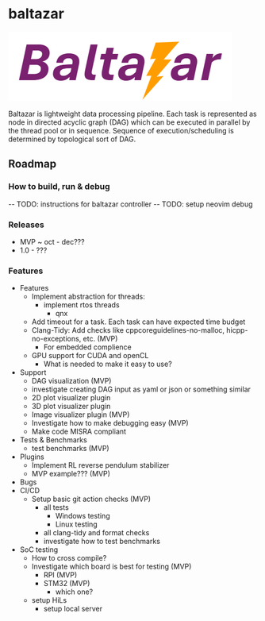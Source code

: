 # baltazar

![Not sure about this logo but it is ok for now :)](assets/logo.png)

Baltazar is lightweight data processing pipeline. Each task is represented as node in directed acyclic graph (DAG) which
can be executed in parallel by the thread pool or in sequence. Sequence of execution/scheduling is determined by
topological sort of DAG.

## Roadmap

### How to build, run & debug

-- TODO: instructions for baltazar controller
-- TODO: setup neovim debug


### Releases

- MVP ~ oct - dec???
- 1.0 - ???

### Features

- Features
    - Implement abstraction for threads:
        - implement rtos threads
            - qnx
    - Add timeout for a task. Each task can have expected time budget
    - Clang-Tidy: Add checks like cppcoreguidelines-no-malloc, hicpp-no-exceptions, etc.  (MVP)
        - For embedded complience
    - GPU support for CUDA and openCL
        - What is needed to make it easy to use?
- Support
    - DAG visualization (MVP)
    - investigate creating DAG input as yaml or json or something similar
    - 2D plot visualizer plugin
    - 3D plot visualizer plugin
    - Image visualizer plugin (MVP)
    - Investigate how to make debugging easy (MVP)
    - Make code MISRA compliant
- Tests & Benchmarks
    - test benchmarks (MVP)
- Plugins
    - Implement RL reverse pendulum stabilizer
    - MVP example??? (MVP)
- Bugs
- CI/CD
    - Setup basic git action checks (MVP)
        - all tests
            - Windows testing
            - Linux testing
        - all clang-tidy and format checks
        - investigate how to test benchmarks
- SoC testing
    - How to cross compile?
    - Investigate which board is best for testing (MVP)
        - RPI (MVP)
        - STM32 (MVP)
            - which one?
    - setup HiLs
        - setup local server
